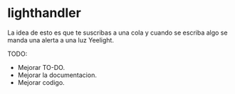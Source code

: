 # lighthandler

La idea de esto es que te suscribas a una cola y cuando se escriba algo se manda una alerta a una luz Yeelight.


TODO:
- Mejorar TO-DO.
- Mejorar la documentacion.
- Mejorar codigo.
